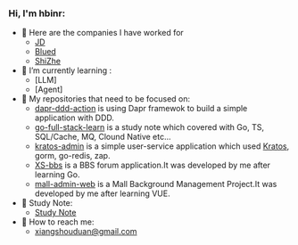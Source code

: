 ### Hi, I'm hbinr:

- 🏢 Here are the companies I have worked for
  - [JD](https://www.jd.com/)
  - [Blued](https://www.blued.cn/)
  - [ShiZhe](https://shizhe-ai.com)
- 🌱 I’m currently learning :
  - [LLM]
  - [Agent]
- 🎼 My repositories that need to be focused on:
  - [dapr-ddd-action](https://github.com/hbinr/dapr-ddd-action)  is using Dapr framewok to build a simple application with DDD.
  - [go-full-stack-learn](https://github.com/hbinr/go-full-stack-learn) is a study note which covered with Go, TS, SQL/Cache, MQ, Clound Native etc...
  - [kratos-admin](https://github.com/hbinr/dapr-ddd-action) is a simple user-service application which used [Kratos](https://github.com/go-kratos/kratos), gorm, go-redis, zap.
  - [XS-bbs](https://github.com/hbinr/XS-bbs) is a BBS forum application.It was developed by me after learning Go.
  - [mall-admin-web](https://github.com/hbinr/mall-admin-web) is a Mall Background Management Project.It was developed by me after learning VUE.
- 📒 Study Note:
  - [Study Note](https://www.yuque.com/u2278269/gq5x74)
- 📧 How to reach me: 
  - xiangshouduan@gmail.com
